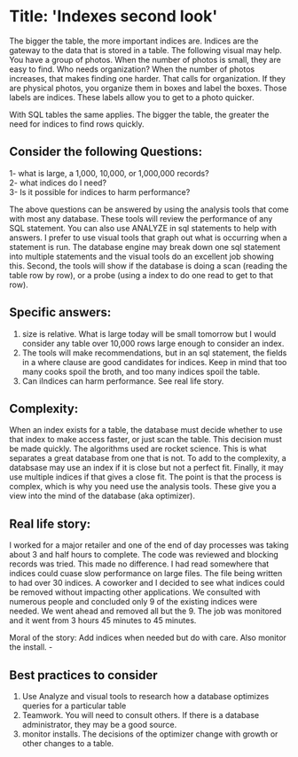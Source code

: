 # Title: 'Indexes second look'

The bigger the table, the more important indices are. Indices are the gateway to the data that is stored in a table. The following visual may help. You have a group of photos. When the number of photos is small, they are easy to find. Who needs organization?  When the number of photos increases, that makes finding one harder.  That calls for organization. If they are physical photos, you organize them in boxes and label the boxes.  Those labels are indices.  These labels allow you to get to a photo quicker.   

With SQL tables the same applies.  The bigger the table, the greater the need for indices to find rows quickly.       

## Consider the following Questions:  
1- what is large, a 1,000, 10,000, or 1,000,000 records?   
2- what indices do I need?  
3- Is it possible for indices to harm performance? 

The above questions can be answered by using the analysis tools that come with most any database.  These tools will review the performance of any SQL statement.  You can also use ANALYZE in sql statements to help with answers. I prefer to use visual tools that graph out what is occurring when a statement is run.  The database engine may break down one sql statement into multiple statements and the visual tools do an excellent job showing this.  Second, the tools will show if the database is doing a scan (reading the table row by row), or a probe (using a index to do one read to get to that row). 

## Specific answers:
1. size is relative.  What is large today will be small tomorrow but I would consider any table over 10,000 rows large enough to consider an index.  
2. The tools will make recommendations, but in an sql statement, the fields in a where clause are good candidates for indices. Keep in mind that too many cooks spoil the broth, and too many indices spoil the table. 
3. Can iIndices can harm performance.  See real life story. 

## Complexity: 
When an index exists for a table, the database must decide whether to use that index to make access faster, or just scan the table. This decision must be made quickly. The algorithms used are rocket science.  This is what separates a great database from one that is not.  To add to the complexity, a databsase may use an index if it is close but not a perfect fit.  Finally, it may use multiple indices if that gives a close fit.  The point is that the process is complex, which is why you need use the analysis tools.  These give you a view into the mind of the database (aka optimizer).

## Real life story: 

I worked for a major retailer and one of the end of day processes was taking about 3 and half hours to complete.  The code was reviewed and blocking records was tried.  This made no difference. I had read somewhere that indices could cuase slow performance on large files.  The file being written to had over 30 indices.  A coworker and I decided to see what indices could be removed without impacting other applications.  We consulted with numerous people and concluded only 9 of the existing indices were needed.  We went ahead and removed all but the 9.  The job was  monitored and it went from 3 hours 45 minutes to 45 minutes. 

Moral of the story:  Add indices when needed but do with care.  Also monitor the install.    -  

## Best practices to consider
1. Use Analyze and visual tools to research how a database optimizes queries for a particular table 
2. Teamwork.  You will need to consult others.  If there is a database administrator, they may be a good source.  
3. monitor installs.  The decisions of the optimizer change with growth or other changes to a table.  

